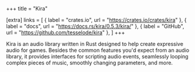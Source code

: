 +++
title = "Kira"

[extra]
links = [
	{ label = "crates.io", url = "https://crates.io/crates/kira" },
	{ label = "docs", url = "https://docs.rs/kira/0.5.3/kira/" },
	{ label = "GitHub", url = "https://github.com/tesselode/kira" },
]
+++

Kira is an audio library written in Rust designed to help create expressive audio for games. Besides the common features you'd expect from an audio library, it provides interfaces for scripting audio events, seamlessly looping complex pieces of music, smoothly changing parameters, and more.
